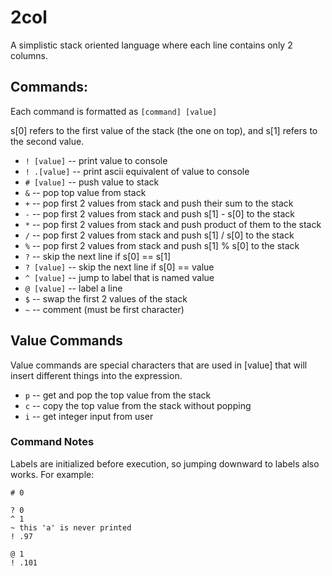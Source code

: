 # 2col

A simplistic stack oriented language where each line contains only 2 columns.

## Commands:
Each command is formatted as `[command] [value]`

s[0] refers to the first value of the stack (the one on top), and s[1] refers to the second value.

- `! [value]` -- print value to console
- `! .[value]` -- print ascii equivalent of value to console
- `# [value]` -- push value to stack
- `&` -- pop top value from stack
- `+` -- pop first 2 values from stack and push their sum to the stack
- `-` -- pop first 2 values from stack and push s[1] - s[0] to the stack
- `*` -- pop first 2 values from stack and push product of them to the stack
- `/` -- pop first 2 values from stack and push s[1] / s[0] to the stack
- `%` -- pop first 2 values from stack and push s[1] % s[0] to the stack
- `?` -- skip the next line if s[0] == s[1]
- `? [value]` -- skip the next line if s[0] == value
- `^ [value]` -- jump to label that is named value
- `@ [value]` -- label a line
- `$` -- swap the first 2 values of the stack
- `~` -- comment (must be first character)

## Value Commands
Value commands are special characters that are used in [value] that will insert different things into the expression.

- `p` -- get and pop the top value from the stack
- `c` -- copy the top value from the stack without popping
- `i` -- get integer input from user

### Command Notes
Labels are initialized before execution, so jumping downward to labels also works. For example:

```
# 0

? 0
^ 1
~ this 'a' is never printed
! .97

@ 1
! .101

```
